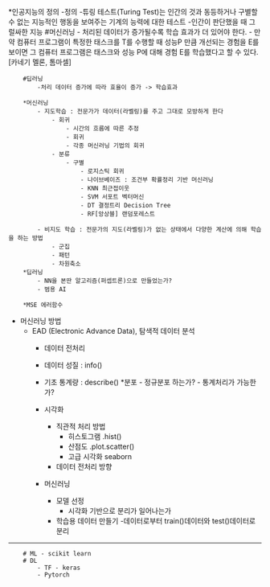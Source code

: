 *인공지능의 정의
    -정의
        -튜링 테스트(Turing Test)는 인간의 것과 동등하거나 구별할 수 없는 지능적인 행동을 보여주는 기계의 능력에 대한 테스트
        -인간이 판단했을 때 그럴싸한 지능
    #머신러닝
        - 처리된 데이터가 증가될수록 학습 효과가 더 있어야 한다.
        - 만약 컴퓨터 프로그램이 특정한 태스크를 T를 수행할 때 성능P 만큼 개선되는 경험을 E를 보이면
        그 컴퓨터 프로그램은 태스크와 성능 P에 대해 경험 E를 학습했다고 할 수 있다.[카네기 멜론, 톰마셀]

        #딥러닝
            -처리 데이터 증가에 따라 효율이 증가 -> 학습효과
        
        *머신러닝
            - 지도학습 : 전문가가 데이터(라벨링)를 주고 그대로 모방하게 한다
                - 회귀
                    - 시간의 흐름에 따른 추정
                    - 회귀
                    - 각종 머신러닝 기법의 회귀
                - 분류
                    - 구별
                        - 로지스틱 회귀
                        - 나이브베이즈 : 조건부 확률정리 기반 머신러닝
                        - KNN 최근접이웃
                        - SVM 서포트 벡터머신
                        - DT 결정트리 Decision Tree
                        - RF[앙상블] 랜덤포레스트 

            - 비지도 학습 : 전문가의 지도(라벨링)가 없는 상태에서 다양한 계산에 의해 학습을 하는 방법
                - 군집
                - 패턴
                - 차원축소
        *딥러닝
            - NN을 본딴 알고리즘(퍼셉트론)으로 만들었는가?
            - 범용 AI
        
        *MSE 에러함수

* 머신러닝 방법
    - EAD (Electronic Advance Data), 탐색적 데이터 분석
        - 데이터 전처리
        - 데이터 성질 : info()
        - 기초 통계량 : describe()
            *분포
                - 정규분포 하는가?
                - 통계처리가 가능한가?
        - 시각화
            - 직관적 처리 방법
                - 히스토그램 .hist()
                - 산점도 .plot.scatter()
                - 고급 시각화 seaborn
            - 데이터 전처리 방향

        - 머신러닝
            - 모델 선정
                - 시각화 기반으로 분리가 일어나는가
            - 학습용 데이터 만들기
                -데이터로부터 train()데이터와 test()데이터로 분리    























---------------------------------
        # ML - scikit learn
        # DL 
            - TF - keras
            - Pytorch
